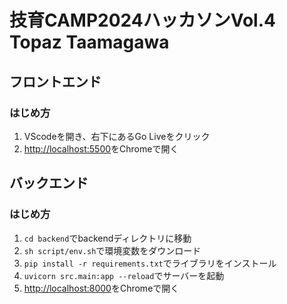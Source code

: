 # 技育CAMP2024ハッカソンVol.4 Topaz Taamagawa

## フロントエンド

### はじめ方
1. VScodeを開き、右下にあるGo Liveをクリック
2. <http://localhost:5500>をChromeで開く

## バックエンド

### はじめ方
1. `cd backend`でbackendディレクトリに移動
2. `sh script/env.sh`で環境変数をダウンロード
3. `pip install -r requirements.txt`でライブラリをインストール
4. `uvicorn src.main:app --reload`でサーバーを起動
5. <http://localhost:8000>をChromeで開く
